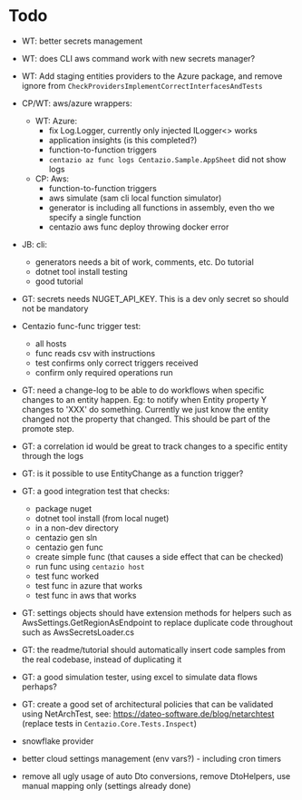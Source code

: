 # Todo
- WT: better secrets management
- WT: does CLI aws command work with new secrets manager?
- WT: Add staging entities providers to the Azure package, and remove ignore from `CheckProvidersImplementCorrectInterfacesAndTests`
- CP/WT: aws/azure wrappers:
  - WT: Azure:
    - fix Log.Logger, currently only injected ILogger<> works
    - application insights (is this completed?) 
    - function-to-function triggers
    - `centazio az func logs Centazio.Sample.AppSheet` did not show logs 
  - CP: Aws:
    - function-to-function triggers
    - aws simulate (sam cli local function simulator)
    - generator is including all functions in assembly, even tho we specify a single function
    - centazio aws func deploy throwing docker error

- JB: cli:
  - generators needs a bit of work, comments, etc. Do tutorial
  - dotnet tool install testing
  - good tutorial
  
- GT: secrets needs NUGET_API_KEY.  This is a dev only secret so should not be mandatory
- Centazio func-func trigger test: 
  - all hosts
  - func reads csv with instructions 
  - test confirms only correct triggers received 
  - confirm only required operations run
- GT: need a change-log to be able to do workflows when specific changes to an entity happen. Eg:
  to notify when Entity property Y changes to 'XXX' do something.  Currently we just know the entity changed
  not the property that changed.  This should be part of the promote step.
- GT: a correlation id would be great to track changes to a specific entity through the logs
- GT: is it possible to use EntityChange as a function trigger? 
- GT: a good integration test that checks:
  - package nuget
  - dotnet tool install (from local nuget)
  - in a non-dev directory
  - centazio gen sln
  - centazio gen func
  - create simple func (that causes a side effect that can be checked)
  - run func using `centazio host`
  - test func worked
  - test func in azure that works
  - test func in aws that works
- GT: settings objects should have extension methods for helpers such as AwsSettings.GetRegionAsEndpoint to
    replace duplicate code throughout such as AwsSecretsLoader.cs
- GT: the readme/tutorial should automatically insert code samples from the real codebase, instead of duplicating it
- GT: a good simulation tester, using excel to simulate data flows perhaps?
- GT: create a good set of architectural policies that can be validated using NetArchTest, 
    see: https://dateo-software.de/blog/netarchtest (replace tests in `Centazio.Core.Tests.Inspect`)

- snowflake provider
- better cloud settings management (env vars?) - including cron timers
- remove all ugly usage of auto Dto conversions, remove DtoHelpers, use manual mapping only (settings already done)
 
